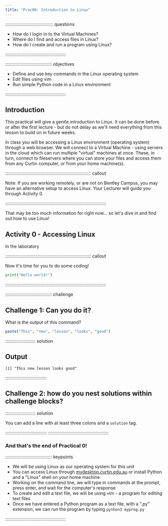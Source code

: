 ```yaml
---
title: "Prac00: Introduction to Linux"
---
```


:::::::::::::::::::::::::::::::::::::: questions 

- How do I login in to the Virtual Machines?
- Where do I find and access files in Linux?
- How do I create and run a program using Linux?
 
::::::::::::::::::::::::::::::::::::::::::::::::

::::::::::::::::::::::::::::::::::::: objectives

- Define and use key commands in the Linux operating system
- Edit files using vim
- Run simple Python code in a Linux environment 

::::::::::::::::::::::::::::::::::::::::::::::::

## Introduction

This practical will give a gentle introduction to Linux. It can be done before 
or after the first lecture - but do not delay as we'll need everything from 
this lesson to build on in future weeks.

In class you will be accessing a Linux environment (operating system) through
a web browser. We will connect to a Virtual Machine - using servers in
the cloud which can run multiple "virtual" machines at once. These, in turn, 
connect to fileservers where you can store your files and access them from
any Curtin computer, or from your home machine(s).

:::::::::::::::::::::::::::::::::::::::::::::::::::::::::::::::::::: callout

Note: If you are working remotely, or are not on Bentley Campus, you may have 
an alternative setup to access Linux. Your Lecturer will guide you through
Activity 0.

::::::::::::::::::::::::::::::::::::::::::::::::::::::::::::::::::::::::::::::::

That may be too much information for right now... so let's dive in and find out 
how to use Linux!

## Activity 0 - Accessing Linux

In the laboratory 

:::::::::::::::::::::::::::::::::::::::::::::::::::::::::::::::::::: callout

Now it's time for you to do some coding!

```python
print("Hello world!")
```

::::::::::::::::::::::::::::::::::::::::::::::::::::::::::::::::::::::::::::::::

::::::::::::::::::::::::::::::::::::: challenge 

## Challenge 1: Can you do it?

What is the output of this command?

```r
paste("This", "new", "lesson", "looks", "good")
```

:::::::::::::::::::::::: solution 

## Output
 
```output
[1] "This new lesson looks good"
```

:::::::::::::::::::::::::::::::::


## Challenge 2: how do you nest solutions within challenge blocks?

:::::::::::::::::::::::: solution 

You can add a line with at least three colons and a `solution` tag.

:::::::::::::::::::::::::::::::::
::::::::::::::::::::::::::::::::::::::::::::::::

### And that's the end of Practical 0!

::::::::::::::::::::::::::::::::::::: keypoints 

- We will be using Linux as our operating system for this unit
- You can access Linux through [mydesktop.curtin.edu.au](https://mydesktop.curtin.edu.au) or install Python and a "Linux" shell on your home machine
- Working on the command line, we will type in commands at the prompt, press enter, and wait for the computer's response
- To create and edit a text file, we will be using vim - a program for editing text files
- Once we have entered a Python program as a text file, with a ".py" extension, we can run the program by typing `python3 myprog.py`

::::::::::::::::::::::::::::::::::::::::::::::::

